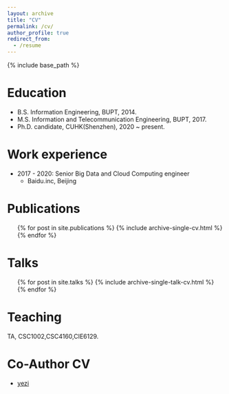 ```yaml
---
layout: archive
title: "CV"
permalink: /cv/
author_profile: true
redirect_from:
  - /resume
---
```


{% include base_path %}

Education
======
* B.S. Information Engineering, BUPT, 2014.
* M.S. Information and Telecommunication Engineering, BUPT, 2017.
* Ph.D. candidate, CUHK(Shenzhen), 2020 ~ present.

Work experience
======
* 2017 - 2020: Senior Big Data and Cloud Computing engineer
  * Baidu.inc, Beijing

Publications
======
  <ul>{% for post in site.publications %}
    {% include archive-single-cv.html %}
  {% endfor %}</ul>
  
Talks
======
  <ul>{% for post in site.talks %}
    {% include archive-single-talk-cv.html %}
  {% endfor %}</ul>
  
Teaching
======
  TA, CSC1002,CSC4160,CIE6129.
  
Co-Author CV
======
* [yezi](http://zhengdaoli.github.io/files/paper1.pdf)
